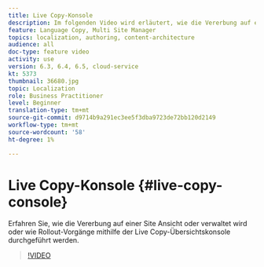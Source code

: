 ```yaml
---
title: Live Copy-Konsole
description: Im folgenden Video wird erläutert, wie die Vererbung auf einer Site Ansicht oder verwaltet oder Rollout-Vorgänge mithilfe der Live Copy-Übersichtskonsole durchgeführt werden.
feature: Language Copy, Multi Site Manager
topics: localization, authoring, content-architecture
audience: all
doc-type: feature video
activity: use
version: 6.3, 6.4, 6.5, cloud-service
kt: 5373
thumbnail: 36680.jpg
topic: Localization
role: Business Practitioner
level: Beginner
translation-type: tm+mt
source-git-commit: d9714b9a291ec3ee5f3dba9723de72bb120d2149
workflow-type: tm+mt
source-wordcount: '58'
ht-degree: 1%

---
```



# Live Copy-Konsole {#live-copy-console}

Erfahren Sie, wie die Vererbung auf einer Site Ansicht oder verwaltet wird oder wie Rollout-Vorgänge mithilfe der Live Copy-Übersichtskonsole durchgeführt werden.

>[!VIDEO](https://video.tv.adobe.com/v/36680?quality=12&learn=on)
